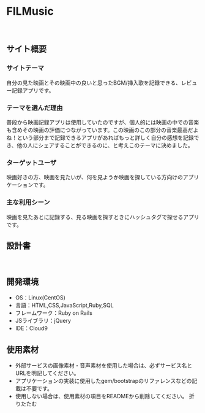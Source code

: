 # FILMusic
<!--ここにアプリ名を入力-->
​
## サイト概要
### サイトテーマ
<!--何を『目的』とし、どのような『分類』なのかを簡潔に書く-->
 自分の見た映画とその映画中の良いと思ったBGM/挿入歌を記録できる、レビュー記録アプリです。

### テーマを選んだ理由
<!--なぜこのようなテーマにしたかを説明する-->
​普段から映画記録アプリは使用していたのですが、個人的には映画の中での音楽も含めその映画の評価につながっています。この映画のこの部分の音楽最高だよね！という部分まで記録できるアプリがあればもっと詳しく自分の感想を記録でき、他の人にシェアすることができるのに、と考えこのテーマに決めました。

### ターゲットユーザ
<!--誰に使ってもらうかを具体的に記載する-->
 映画好きの方、映画を見たいが、何を見ようか映画を探している方向けのアプリケーションです。
​
### 主な利用シーン
<!--どのような時に使うのかの状況を記載すること-->
 映画を見たあとに記録する、見る映画を探すときにハッシュタグで探せるアプリです。
​
## 設計書
<!--テーマを設定・提出する時点では不要です-->
​
## 開発環境
- OS：Linux(CentOS)
- 言語：HTML,CSS,JavaScript,Ruby,SQL
- フレームワーク：Ruby on Rails
- JSライブラリ：jQuery
- IDE：Cloud9
​
## 使用素材
- 外部サービスの画像素材・音声素材を使用した場合は、必ずサービス名とURLを明記してください。
- アプリケーションの実装に使用したgem/bootstrapのリファレンスなどの記載は不要です。
- 使用しない場合は、使用素材の項目をREADMEから削除してください。
折りたたむ
